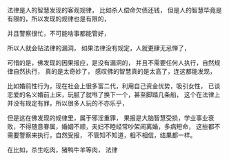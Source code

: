 法律是人的智慧发现的客观规律，
比如杀人偿命欠债还钱，
但是人的智慧毕竟是有限的，所以发现的规律也是有限的，

并且警察很忙，不可能啥事都能管好，

所以人就会钻法律的漏洞，
如果法律没有规定，人就更肆无忌惮了，

可惜的是，佛发现的因果报应，是没有漏洞的，
并且不需要任何人执行，自然规律自然执行，
真的是太奇妙了，
感叹佛的智慧真的是太高了，连这都能发现，

比如婚前性行为，现在社会上很多富二代，利用自己资金优势，吸引女性，
已谈恋爱的名义婚前上床，玩腻了就甩了换下一个，甚至脚踏几条船，
这个在法律上并没有规定有罪，所以很多人玩的不亦乐乎，

但是这在佛发现的规律里，属于邪淫重罪，
果报是大脑智慧受损，学业事业衰败，不得随意眷属，婚姻不顺，夫妇不睦经常吵架闹离婚，多病短命，
这些都不需要警察来执行，自然受报，
不管知不知道，相不相信，结果都一样。

在比如，杀生吃肉，猪鸭牛羊等肉，
法律

